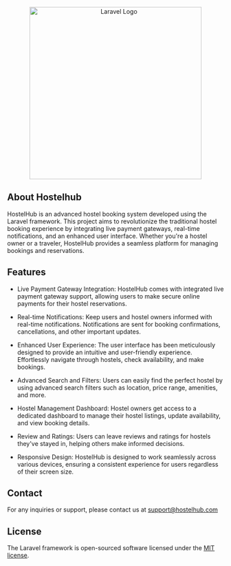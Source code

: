 <p align="center"><a href="https://laravel.com" target="_blank"><img src="https://ou.ac.lk/wp-content/uploads/2021/07/cropped-New-Logo-3.png" width="400" alt="Laravel Logo"></a></p>


## About Hostelhub

HostelHub is an advanced hostel booking system developed using the Laravel framework. This project aims to revolutionize the traditional hostel booking experience by integrating live payment gateways, real-time notifications, and an enhanced user interface. Whether you're a hostel owner or a traveler, HostelHub provides a seamless platform for managing bookings and reservations.


## Features

- Live Payment Gateway Integration: HostelHub comes with integrated live payment gateway support, allowing users to make secure online payments for their hostel reservations.

- Real-time Notifications: Keep users and hostel owners informed with real-time notifications. Notifications are sent for booking confirmations, cancellations, and other important updates.

- Enhanced User Experience: The user interface has been meticulously designed to provide an intuitive and user-friendly experience. Effortlessly navigate through hostels, check availability, and make bookings.

- Advanced Search and Filters: Users can easily find the perfect hostel by using advanced search filters such as location, price range, amenities, and more.

- Hostel Management Dashboard: Hostel owners get access to a dedicated dashboard to manage their hostel listings, update availability, and view booking details.

- Review and Ratings: Users can leave reviews and ratings for hostels they've stayed in, helping others make informed decisions.

- Responsive Design: HostelHub is designed to work seamlessly across various devices, ensuring a consistent experience for users regardless of their screen size.

## Contact
For any inquiries or support, please contact us at support@hostelhub.com

## License

The Laravel framework is open-sourced software licensed under the [MIT license](https://opensource.org/licenses/MIT).
